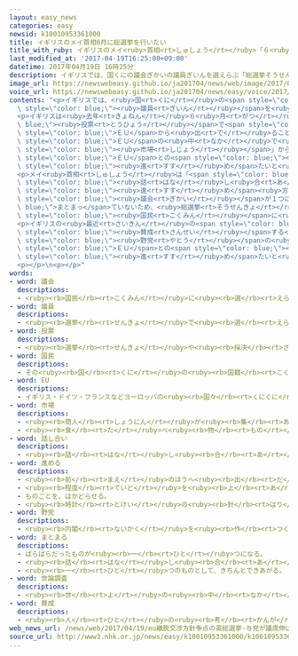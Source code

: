 ```yaml
---
layout: easy_news
categories: easy
newsid: k10010953361000
title: イギリスのメイ首相6月に総選挙を行いたい
title_with_ruby: イギリスのメイ<ruby>首相<rt>しゅしょう</rt></ruby>「６<ruby>月<rt>がつ</rt></ruby>に<ruby>総選挙<rt>そうせんきょ</rt></ruby>を<ruby>行<rt>おこな</rt></ruby>いたい」
last_modified_at: '2017-04-19T16:25:00+09:00'
datetime: 2017年04月19日 16時25分
description: イギリスでは、国くにの議会ぎかいの議員ぎいんを選えらぶ「総選挙そうせんきょ」を２０２０年ねんに行おこなう予定よていでした。
image_url: https://newswebeasy.github.io/ja201704/news/web/image/2017/04/19/k10010953361000.jpg
voice_url: https://newswebeasy.github.io/ja201704/news/easy/voice/2017/04/19/k10010953361000.mp3
contents: "<p>イギリスでは、<ruby>国<rt>くに</rt></ruby>の<span style=\"color: blue;\"><ruby>議会<rt>ぎかい</rt></ruby></span>の<span\
  \ style=\"color: blue;\"><ruby>議員<rt>ぎいん</rt></ruby></span>を<ruby>選<rt>えら</rt></ruby>ぶ「<ruby>総選挙<rt>そうせんきょ</rt></ruby>」を２０２０<ruby>年<rt>ねん</rt></ruby>に<ruby>行<rt>おこな</rt></ruby>う<ruby>予定<rt>よてい</rt></ruby>でした。しかし、メイ<ruby>首相<rt>しゅしょう</rt></ruby>は１８<ruby>日<rt>にち</rt></ruby>、<ruby>今年<rt>ことし</rt></ruby>６<ruby>月<rt>がつ</rt></ruby><ruby>８日<rt>ようか</rt></ruby>に<ruby>総選挙<rt>そうせんきょ</rt></ruby>を<ruby>行<rt>おこな</rt></ruby>いたいと<ruby>言<rt>い</rt></ruby>いました。</p>\n\
  <p>イギリスは<ruby>去年<rt>きょねん</rt></ruby>６<ruby>月<rt>がつ</rt></ruby>、<span style=\"color:\
  \ blue;\"><ruby>投票<rt>とうひょう</rt></ruby></span>で<span style=\"color: blue;\"><ruby>国民<rt>こくみん</rt></ruby></span>に<ruby>意見<rt>いけん</rt></ruby>を<ruby>聞<rt>き</rt></ruby>いて、<span\
  \ style=\"color: blue;\">ＥＵ</span>から<ruby>出<rt>で</rt></ruby>ることを<ruby>決<rt>き</rt></ruby>めました。メイ<ruby>首相<rt>しゅしょう</rt></ruby>は、<span\
  \ style=\"color: blue;\">ＥＵ</span>の<ruby>中<rt>なか</rt></ruby>で<ruby>自由<rt>じゆう</rt></ruby>に<ruby>貿易<rt>ぼうえき</rt></ruby>ができる「１つの<span\
  \ style=\"color: blue;\"><ruby>市場<rt>しじょう</rt></ruby></span>」からも<ruby>出<rt>で</rt></ruby>ることにして、<span\
  \ style=\"color: blue;\">ＥＵ</span>との<span style=\"color: blue;\"><ruby>話<rt>はな</rt></ruby>し<ruby>合<rt>あ</rt></ruby>い</span>を<span\
  \ style=\"color: blue;\"><ruby>進<rt>すす</rt></ruby>め</span>たいと<ruby>考<rt>かんが</rt></ruby>えています。</p>\n\
  <p>メイ<ruby>首相<rt>しゅしょう</rt></ruby>は「<span style=\"color: blue;\"><ruby>野党<rt>やとう</rt></ruby></span>はこの<span\
  \ style=\"color: blue;\"><ruby>話<rt>はな</rt></ruby>し<ruby>合<rt>あ</rt></ruby>い</span>の<span\
  \ style=\"color: blue;\"><ruby>進<rt>すす</rt></ruby>め</span><ruby>方<rt>かた</rt></ruby>に<ruby>反対<rt>はんたい</rt></ruby>しています。<span\
  \ style=\"color: blue;\"><ruby>議会<rt>ぎかい</rt></ruby></span>が１つに<span style=\"color:\
  \ blue;\">まとまっ</span>ていないため、<ruby>総選挙<rt>そうせんきょ</rt></ruby>を<ruby>行<rt>おこな</rt></ruby>って<span\
  \ style=\"color: blue;\"><ruby>国民<rt>こくみん</rt></ruby></span>に<ruby>意見<rt>いけん</rt></ruby>を<ruby>聞<rt>き</rt></ruby>くことが<ruby>必要<rt>ひつよう</rt></ruby>です」と<ruby>説明<rt>せつめい</rt></ruby>しました。</p>\n\
  <p>イギリスの<ruby>最近<rt>さいきん</rt></ruby>の<span style=\"color: blue;\"><ruby>世論調査<rt>よろんちょうさ</rt></ruby></span>では、メイ<ruby>首相<rt>しゅしょう</rt></ruby>がいる<ruby>保守党<rt>ほしゅとう</rt></ruby>に<span\
  \ style=\"color: blue;\"><ruby>賛成<rt>さんせい</rt></ruby></span>する<ruby>人<rt>ひと</rt></ruby>は４４％で、<span\
  \ style=\"color: blue;\"><ruby>野党<rt>やとう</rt></ruby></span>の<ruby>労働党<rt>ろうどうとう</rt></ruby>は２３％でした。メイ<ruby>首相<rt>しゅしょう</rt></ruby>は、<ruby>総選挙<rt>そうせんきょ</rt></ruby>で<ruby>勝<rt>か</rt></ruby>って<span\
  \ style=\"color: blue;\">ＥＵ</span>との<span style=\"color: blue;\"><ruby>話<rt>はな</rt></ruby>し<ruby>合<rt>あ</rt></ruby>い</span>を<span\
  \ style=\"color: blue;\"><ruby>進<rt>すす</rt></ruby>め</span>たいと<ruby>考<rt>かんが</rt></ruby>えているようです。</p>\n\
  <p></p>\n<p></p>"
words:
- word: 議会
  descriptions:
  - <ruby><rb>国民</rb><rt>こくみん</rt></ruby>に<ruby><rb>選</rb><rt>えら</rt></ruby>ばれた<ruby><rb>議員</rb><rt>ぎいん</rt></ruby>が<ruby><rb>集</rb><rt>あつ</rt></ruby>まって、<ruby><rb>国</rb><rt>くに</rt></ruby>や<ruby><rb>地方</rb><rt>ちほう</rt></ruby>の<ruby><rb>政治</rb><rt>せいじ</rt></ruby>について<ruby><rb>話</rb><rt>はな</rt></ruby>し<ruby><rb>合</rb><rt>あ</rt></ruby>い、<ruby><rb>取</rb><rt>と</rt></ruby>り<ruby><rb>決</rb><rt>き</rt></ruby>めをする<ruby><rb>所</rb><rt>ところ</rt></ruby>。<ruby><rb>国</rb><rt>くに</rt></ruby>の<ruby><rb>議会</rb><rt>ぎかい</rt></ruby>の<ruby><rb>国会</rb><rt>こっかい</rt></ruby>と、<ruby><rb>都道府県</rb><rt>とどうふけん</rt></ruby>などの<ruby><rb>地方議会</rb><rt>ちほうぎかい</rt></ruby>とがある。
- word: 議員
  descriptions:
  - <ruby><rb>選挙</rb><rt>せんきょ</rt></ruby>で<ruby><rb>選</rb><rt>えら</rt></ruby>ばれ、<ruby><rb>国会</rb><rt>こっかい</rt></ruby>や<ruby><rb>地方</rb><rt>ちほう</rt></ruby>の<ruby><rb>議会</rb><rt>ぎかい</rt></ruby>で、<ruby><rb>政治</rb><rt>せいじ</rt></ruby>に<ruby><rb>関</rb><rt>かん</rt></ruby>することをいろいろ<ruby><rb>相談</rb><rt>そうだん</rt></ruby>する<ruby><rb>人</rb><rt>ひと</rt></ruby>。<ruby><rb>国会議員</rb><rt>こっかいぎいん</rt></ruby>・<ruby><rb>県議会議員</rb><rt>けんぎかいぎいん</rt></ruby>など。
- word: 投票
  descriptions:
  - <ruby><rb>選挙</rb><rt>せんきょ</rt></ruby>や<ruby><rb>採決</rb><rt>さいけつ</rt></ruby>で、<ruby><rb>選</rb><rt>えら</rt></ruby>びたい<ruby><rb>人</rb><rt>ひと</rt></ruby>の<ruby><rb>名前</rb><rt>なまえ</rt></ruby>や、<ruby><rb>賛成</rb><rt>さんせい</rt></ruby>か<ruby><rb>反対</rb><rt>はんたい</rt></ruby>かを、<ruby><rb>紙</rb><rt>かみ</rt></ruby>に<ruby><rb>書</rb><rt>か</rt></ruby>いて<ruby><rb>出</rb><rt>だ</rt></ruby>すこと。
- word: 国民
  descriptions:
  - その<ruby><rb>国</rb><rt>くに</rt></ruby>の<ruby><rb>国籍</rb><rt>こくせき</rt></ruby>を<ruby><rb>持</rb><rt>も</rt></ruby>つ<ruby><rb>人々</rb><rt>ひとびと</rt></ruby>。
- word: EU
  descriptions:
  - イギリス・ドイツ・フランスなどヨーロッパの<ruby><rb>国々</rb><rt>くにぐに</rt></ruby>が、<ruby><rb>共同</rb><rt>きょうどう</rt></ruby>で<ruby><rb>国</rb><rt>くに</rt></ruby>の<ruby><rb>安全</rb><rt>あんぜん</rt></ruby>をはかったり<ruby><rb>経済</rb><rt>けいざい</rt></ruby>を<ruby><rb>運営</rb><rt>うんえい</rt></ruby>したりしようとする<ruby><rb>組織</rb><rt>そしき</rt></ruby>。
- word: 市場
  descriptions:
  - <ruby><rb>商人</rb><rt>しょうにん</rt></ruby>が<ruby><rb>集</rb><rt>あつ</rt></ruby>まって、<ruby><rb>魚</rb><rt>さかな</rt></ruby>や<ruby><rb>野菜</rb><rt>やさい</rt></ruby>などを<ruby><rb>売</rb><rt>う</rt></ruby>り<ruby><rb>買</rb><rt>か</rt></ruby>いする<ruby><rb>所</rb><rt>ところ</rt></ruby>。<ruby><rb>市</rb><rt>いち</rt></ruby>。
  - <ruby><rb>食</rb><rt>た</rt></ruby>べ<ruby><rb>物</rb><rt>もの</rt></ruby>や<ruby><rb>日用品</rb><rt>にちようひん</rt></ruby>などの<ruby><rb>小売店</rb><rt>こうりてん</rt></ruby>が、<ruby><rb>一</rb><rt>いっ</rt></ruby>か<ruby><rb>所</rb><rt>しょ</rt></ruby>に<ruby><rb>集</rb><rt>あつ</rt></ruby>まって<ruby><rb>品物</rb><rt>しなもの</rt></ruby>を<ruby><rb>売</rb><rt>う</rt></ruby>っている<ruby><rb>所</rb><rt>ところ</rt></ruby>。マーケット。
- word: 話し合い
  descriptions:
  - <ruby><rb>話</rb><rt>はな</rt></ruby>し<ruby><rb>合</rb><rt>あ</rt></ruby>うこと。<ruby><rb>相談</rb><rt>そうだん</rt></ruby>。
- word: 進める
  descriptions:
  - <ruby><rb>前</rb><rt>まえ</rt></ruby>のほうへ<ruby><rb>出</rb><rt>だ</rt></ruby>す。
  - <ruby><rb>程度</rb><rt>ていど</rt></ruby>を<ruby><rb>上</rb><rt>あ</rt></ruby>げる。
  - ものごとを、はかどらせる。
  - <ruby><rb>時計</rb><rt>とけい</rt></ruby>の<ruby><rb>針</rb><rt>はり</rt></ruby>を<ruby><rb>早</rb><rt>はや</rt></ruby>める。
- word: 野党
  descriptions:
  - <ruby><rb>内閣</rb><rt>ないかく</rt></ruby>を<ruby><rb>作</rb><rt>つく</rt></ruby>っていない<ruby><rb>政党</rb><rt>せいとう</rt></ruby>。
- word: まとまる
  descriptions:
  - ばらばらだったものが<ruby><rb>一</rb><rt>ひと</rt></ruby>つになる。
  - <ruby><rb>話</rb><rt>はな</rt></ruby>し<ruby><rb>合</rb><rt>あ</rt></ruby>いがつく。うまく<ruby><rb>解決</rb><rt>かいけつ</rt></ruby>する。
  - <ruby><rb>一</rb><rt>ひと</rt></ruby>つのものとして、きちんとできあがる。
- word: 世論調査
  descriptions:
  - <ruby><rb>世</rb><rt>よ</rt></ruby>の<ruby><rb>中</rb><rt>なか</rt></ruby>の<ruby><rb>人々</rb><rt>ひとびと</rt></ruby>の<ruby><rb>考</rb><rt>かんが</rt></ruby>えや<ruby><rb>意見</rb><rt>いけん</rt></ruby>を<ruby><rb>集</rb><rt>あつ</rt></ruby>めて、<ruby><rb>調</rb><rt>しら</rt></ruby>べること。せろんちょうさ。
- word: 賛成
  descriptions:
  - <ruby><rb>人</rb><rt>ひと</rt></ruby>の<ruby><rb>考</rb><rt>かんが</rt></ruby>えをよいと<ruby><rb>認</rb><rt>みと</rt></ruby>めること。<ruby><rb>同意</rb><rt>どうい</rt></ruby>すること。
web_news_url: /news/web/2017/04/19/eu離脱交渉方針争点の英総選挙-与党が議席伸ばせるか/
source_url: http://www3.nhk.or.jp/news/easy/k10010953361000/k10010953361000.html
...
```

